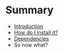 # Summary

* [Introduction](README.md)
* [How do I install it?](chapters/installation.md)
* [Dependencies](chapters/dependencies.md)
* So now what?

